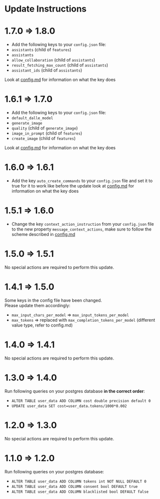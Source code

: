 # Update Instructions

# 1.7.0 => 1.8.0

- Add the following keys to your `config.json` file:
 - `assistants` (child of `features`)
 - `assistants`
 - `allow_collaboration` (child of `assistants`)
 - `result_fetching_max_count` (child of `assistants`)
 - `assistant_ids` (child of `assistants`)

Look at [config.md](https://github.com/ZeldaFan0225/ChatGPT-Discord-Bot/blob/main/config.md) for information on what the key does

# 1.6.1 => 1.7.0

- Add the following keys to your `config.json` file:
 - `default_dalle_model`
 - `generate_image`
 - `quality` (child of `generate_image`)
 - `image_in_prompt` (child of `features`)
 - `create_image` (child of `features`)

Look at [config.md](https://github.com/ZeldaFan0225/ChatGPT-Discord-Bot/blob/main/config.md) for information on what the key does

# 1.6.0 => 1.6.1

- Add the key `auto_create_commands` to your `config.json` file and set it to true for it to work like before the update look at [config.md](https://github.com/ZeldaFan0225/ChatGPT-Discord-Bot/blob/main/config.md) for information on what the key does

# 1.5.1 => 1.6.0

- Change the key `context_action_instruction` from your `config.json` file to the new property `message_context_actions`, make sure to follow the scheme described in [config.md](https://github.com/ZeldaFan0225/ChatGPT-Discord-Bot/blob/main/config.md)

# 1.5.0 => 1.5.1

No special actions are required to perform this update.

# 1.4.1 => 1.5.0

Some keys in the config file have been changed.  
Please update them accordingly:

- `max_input_chars_per_model` => `max_input_tokens_per_model`  
- `max_tokens` => replaced with `max_completion_tokens_per_model` (different value type, refer to config.md)

# 1.4.0 => 1.4.1

No special actions are required to perform this update.

# 1.3.0 => 1.4.0

Run following queries on your postgres database **in the correct order**:

- `ALTER TABLE user_data ADD COLUMN cost double precision default 0`
- `UPDATE user_data SET cost=user_data.tokens/1000*0.002`

# 1.2.0 => 1.3.0

No special actions are required to perform this update.

# 1.1.0 => 1.2.0

Run following queries on your postgres database:  

- `ALTER TABLE user_data ADD COLUMN tokens int NOT NULL DEFAULT 0`
- `ALTER TABLE user_data ADD COLUMN consent bool DEFAULT true`
- `ALTER TABLE user_data ADD COLUMN blacklisted bool DEFAULT false`